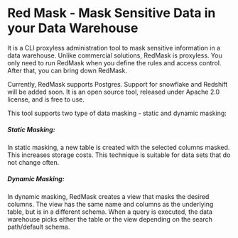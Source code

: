 # Red Mask - Mask Sensitive Data in your Data Warehouse

It is a CLI proxyless administration tool to mask sensitive information in a data warehouse. Unlike commercial solutions, RedMask is proxyless. You only need to run RedMask when you define the rules and access control. After that, you can bring down RedMask.

Currently, RedMask supports Postgres. Support for snowflake and Redshift will be added soon.
It is an open source tool, released under Apache 2.0 license, and is free to use.

This tool supports two type of data masking - static and dynamic masking:

##### Static Masking: 
In static masking, a new table is created with the selected columns masked. This increases storage costs. This technique is suitable for data sets that do not change often.

##### Dynamic Masking: 
In dynamic masking, RedMask creates a view that masks the desired columns. The view has the same name and columns as the underlying table, but is in a different schema. When a query is executed, the data warehouse picks either the table or the view depending on the search path/default schema. 

